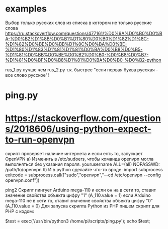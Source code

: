 # examples
Выбор только русских слов из списка в котором не только русские слова https://ru.stackoverflow.com/questions/477161/%D0%9A%D0%B0%D0%BA-%D0%B2%D1%8B%D0%B1%D1%80%D0%B0%D1%82%D1%8C-%D1%82%D0%BE%D0%BB%D1%8C%D0%BA%D0%BE-%D1%80%D1%83%D1%81%D1%81%D0%BA%D0%B8%D0%B5-%D1%81%D0%BB%D0%BE%D0%B2%D0%B0-%D0%B8%D0%B7-%D1%81%D0%BF%D0%B8%D1%81%D0%BA%D0%B0-%D0%B2-python

rus_1.py лучше чем rus_2.py т.к. быстрее "если первая буква русская - все слово русское"!

# ping.py 
# https://stackoverflow.com/questions/2018606/using-python-expect-to-run-openvpn
скрипт проверяет наличие интернета и если есть то, запускает OpenVPN 
а) Изменить в /etc/sudoers, чтобы команда openvpn могла выполняться без указания пароля.
yourusername ALL=(all) NOPASSWD: /path/to/openvpn
б) И в python сделайте что-то вроде: 
import subprocess
exitcode = subprocess.call(["sudo","openvpn","--cd /etc/openvpn --config openvpn.conf"])

ping2 
Cкрипт пингует Arduino mega-110 и если он на в сети то, ставит значение свойства объекта цифру "1" (A_110.value = 1)
если Arduino mega-110 не в сети то, ставит значение свойства объекта цифру "0" (A_110.value = 0) 
Для запуска скрипта Python из PHP пишем скрипт для PHP с кодом:

$test = exec('/usr/bin/python3  /home/pi/scripts/ping.py');
echo $test;
